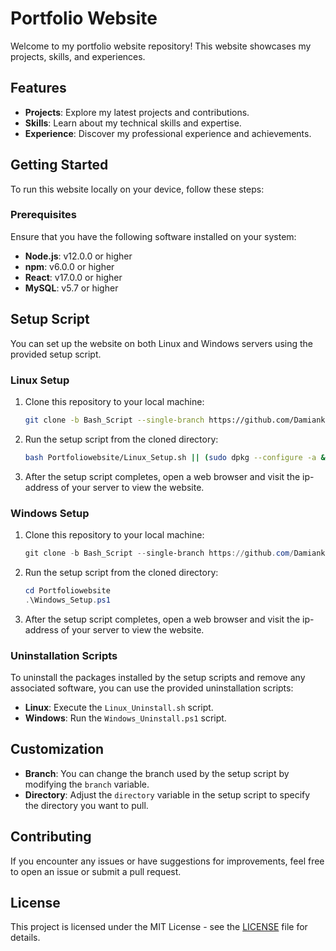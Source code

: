# Portfolio Website

Welcome to my portfolio website repository! This website showcases my projects, skills, and experiences.

## Features

- **Projects**: Explore my latest projects and contributions.
- **Skills**: Learn about my technical skills and expertise.
- **Experience**: Discover my professional experience and achievements.

## Getting Started

To run this website locally on your device, follow these steps:

### Prerequisites

Ensure that you have the following software installed on your system:

- **Node.js**: v12.0.0 or higher
- **npm**: v6.0.0 or higher
- **React**: v17.0.0 or higher
- **MySQL**: v5.7 or higher

## Setup Script

You can set up the website on both Linux and Windows servers using the provided setup script.

### Linux Setup

1. Clone this repository to your local machine:

    ```bash
    git clone -b Bash_Script --single-branch https://github.com/Damianko135/Portfoliowebsite.git || echo "Failed to clone repository"
    ```

2. Run the setup script from the cloned directory:

    ```bash
    bash Portfoliowebsite/Linux_Setup.sh || (sudo dpkg --configure -a && bash Portfoliowebsite/Linux_Setup.sh)
    ```

3. After the setup script completes, open a web browser and visit the ip-address of your server to view the website.

### Windows Setup

1. Clone this repository to your local machine:

    ```powershell
    git clone -b Bash_Script --single-branch https://github.com/Damianko135/Portfoliowebsite.git || echo "Failed to clone repository"
    ```

2. Run the setup script from the cloned directory:

    ```powershell
    cd Portfoliowebsite
    .\Windows_Setup.ps1
    ```

3. After the setup script completes, open a web browser and visit the ip-address of your server to view the website.

### Uninstallation Scripts

To uninstall the packages installed by the setup scripts and remove any associated software, you can use the provided uninstallation scripts:

- **Linux**: Execute the `Linux_Uninstall.sh` script.
- **Windows**: Run the `Windows_Uninstall.ps1` script.

## Customization

- **Branch**: You can change the branch used by the setup script by modifying the `branch` variable.
- **Directory**: Adjust the `directory` variable in the setup script to specify the directory you want to pull.

## Contributing

If you encounter any issues or have suggestions for improvements, feel free to open an issue or submit a pull request.

## License

This project is licensed under the MIT License - see the [LICENSE](LICENSE) file for details.
